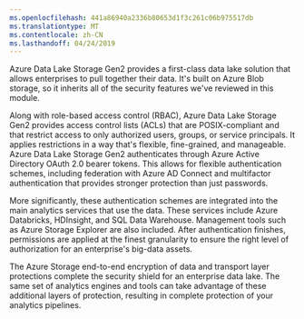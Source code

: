 ```yaml
---
ms.openlocfilehash: 441a86940a2336b80653d1f3c261c06b975517db
ms.translationtype: MT
ms.contentlocale: zh-CN
ms.lasthandoff: 04/24/2019
---
```

Azure Data Lake Storage Gen2 provides a first-class data lake solution that allows enterprises to pull together their data. It's built on Azure Blob storage, so it inherits all of the security features we've reviewed in this module. 

Along with role-based access control (RBAC), Azure Data Lake Storage Gen2 provides access control lists (ACLs) that are POSIX-compliant and that restrict access to only authorized users, groups, or service principals. It applies restrictions in a way that's flexible, fine-grained, and manageable. Azure Data Lake Storage Gen2 authenticates through Azure Active Directory OAuth 2.0 bearer tokens. This allows for flexible authentication schemes, including federation with Azure AD Connect and multifactor authentication that provides stronger protection than just passwords.

More significantly, these authentication schemes are integrated into the main analytics services that use the data. These services include Azure Databricks, HDInsight, and SQL Data Warehouse. Management tools such as Azure Storage Explorer are also included. After authentication finishes, permissions are applied at the finest granularity to ensure the right level of authorization for an enterprise's big-data assets.

The Azure Storage end-to-end encryption of data and transport layer protections complete the security shield for an enterprise data lake. The same set of analytics engines and tools can take advantage of these additional layers of protection, resulting in complete protection of your analytics pipelines.